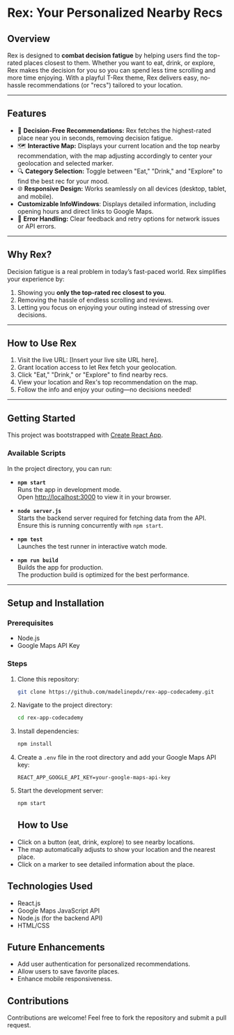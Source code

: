# **Rex: Your Personalized Nearby Recs**

## **Overview**
Rex is designed to **combat decision fatigue** by helping users find the top-rated places closest to them. Whether you want to eat, drink, or explore, Rex makes the decision for you so you can spend less time scrolling and more time enjoying. With a playful T-Rex theme, Rex delivers easy, no-hassle recommendations (or "recs") tailored to your location.

---

## **Features**
- 🦖 **Decision-Free Recommendations:** Rex fetches the highest-rated place near you in seconds, removing decision fatigue.
- 🗺 **Interactive Map:** Displays your current location and the top nearby recommendation, with the map adjusting accordingly to center your geolocation and selected marker.
- 🔍 **Category Selection:** Toggle between "Eat," "Drink," and "Explore" to find the best rec for your mood.
- 🌐 **Responsive Design:** Works seamlessly on all devices (desktop, tablet, and mobile).
- **Customizable InfoWindows**: Displays detailed information, including opening hours and direct links to Google Maps.
- 🌟 **Error Handling:** Clear feedback and retry options for network issues or API errors.
  
---

## **Why Rex?**
Decision fatigue is a real problem in today’s fast-paced world. Rex simplifies your experience by:
1. Showing you **only the top-rated rec closest to you**.
2. Removing the hassle of endless scrolling and reviews.
3. Letting you focus on enjoying your outing instead of stressing over decisions.

---

## **How to Use Rex**
1. Visit the live URL: [Insert your live site URL here].
2. Grant location access to let Rex fetch your geolocation.
3. Click "Eat," "Drink," or "Explore" to find nearby recs.
4. View your location and Rex's top recommendation on the map.
5. Follow the info and enjoy your outing—no decisions needed!

---

## **Getting Started**
This project was bootstrapped with [Create React App](https://github.com/facebook/create-react-app).

### **Available Scripts**
In the project directory, you can run:

- **`npm start`**  
  Runs the app in development mode.  
  Open [http://localhost:3000](http://localhost:3000) to view it in your browser.

- **`node server.js`**  
  Starts the backend server required for fetching data from the API.  
  Ensure this is running concurrently with `npm start`.

- **`npm test`**  
  Launches the test runner in interactive watch mode.

- **`npm run build`**  
  Builds the app for production.  
  The production build is optimized for the best performance.

---

## Setup and Installation

### Prerequisites
- Node.js
- Google Maps API Key

### Steps
1. Clone this repository:
   ```bash
   git clone https://github.com/madelinepdx/rex-app-codecademy.git
   ```
2. Navigate to the project directory:
   ```bash
   cd rex-app-codecademy
   ```
3. Install dependencies:
   ```bash
   npm install
   ```
4. Create a `.env` file in the root directory and add your Google Maps API key:
   ```env
   REACT_APP_GOOGLE_API_KEY=your-google-maps-api-key
   ```
5. Start the development server:
   ```bash
   npm start
   ```
   ## How to Use
- Click on a button (eat, drink, explore) to see nearby locations.
- The map automatically adjusts to show your location and the nearest place.
- Click on a marker to see detailed information about the place.

## Technologies Used
- React.js
- Google Maps JavaScript API
- Node.js (for the backend API)
- HTML/CSS

## Future Enhancements
- Add user authentication for personalized recommendations.
- Allow users to save favorite places.
- Enhance mobile responsiveness.

## Contributions
Contributions are welcome! Feel free to fork the repository and submit a pull request.
